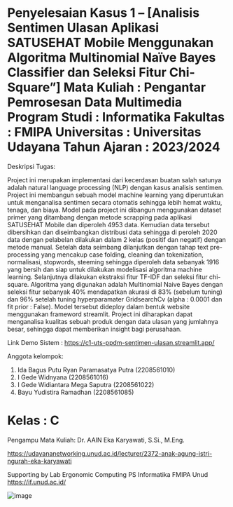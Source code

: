 Penyelesaian Kasus 1 – [Analisis Sentimen Ulasan Aplikasi SATUSEHAT Mobile Menggunakan Algoritma Multinomial Naïve Bayes Classifier dan Seleksi Fitur Chi-Square”] 
Mata Kuliah		: Pengantar Pemrosesan Data Multimedia
Program Studi	: Informatika 
Fakultas		  : FMIPA 
Universitas		: Universitas Udayana 
Tahun Ajaran	: 2023/2024
==============================================================

Deskripsi Tugas:

Project ini merupakan implementasi dari kecerdasan buatan salah satunya adalah natural language processing (NLP) dengan kasus analisis sentimen. Project ini membangun sebuah model machine learning yang diperuntukan untuk menganalisa sentimen secara otomatis sehingga lebih hemat waktu, tenaga, dan biaya. Model pada project ini dibangun menggunakan dataset primer yang ditambang dengan metode scrapping pada aplikasi SATUSEHAT Mobile dan diperoleh 4953 data. Kemudian data tersebut dibersihkan dan diseimbangkan distribusi data sehingga di peroleh 2020 data dengan pelabelan dilakukan dalam 2 kelas (positif dan negatif) dengan metode manual. Setelah data seimbang dilanjutkan dengan tahap text pre-processing yang mencakup case folding, cleaning dan tokenization, normalisasi, stopwords, steeming sehingga diperoleh data sebanyak 1916 yang bersih dan siap untuk dilakukan modelisasi algoritma machine learning.  Selanjutnya dilakukan ekstraksi fitur TF-IDF dan seleksi fitur chi-square. Algoritma yang digunakan adalah Multinomial Naive Bayes dengan seleksi fitur sebanyak 40% mendapatkan akurasi di 83% (sebelum tuning) dan 96% setelah tuning hyperparamater GridsearchCv (alpha : 0.0001 dan fit prior : False). Model tersebut dideploy dalam bentuk website menggunakan frameword streamlit. Project ini diharapkan dapat menganalisa kualitas sebuah produk dengan data ulasan yang jumlahnya besar, sehingga dapat memberikan insight bagi perusahaan.

Link Demo Sistem : https://c1-uts-ppdm-sentimen-ulasan.streamlit.app/

Anggota kelompok:
1.	Ida Bagus Putu Ryan Paramasatya Putra	(2208561010)
2.	I Gede Widnyana					              (2208561016)
3.	I Gede Widiantara Mega Saputra		    (2208561022)
4.	Bayu Yudistira Ramadhan			          (2208561085)
   
Kelas : C
==============================================================

Pengampu Mata Kuliah:
Dr. AAIN Eka Karyawati, S.Si., M.Eng. 

https://udayananetworking.unud.ac.id/lecturer/2372-anak-agung-istri-ngurah-eka-karyawati

Supporting by Lab Ergonomic Computing PS Informatika FMIPA Unud https://if.unud.ac.id/

![image](https://github.com/GdWidnyana/C1_UTS-PPDM-Text/assets/120539660/6bbe3cb0-3247-4dd7-841b-297832eedc80)

